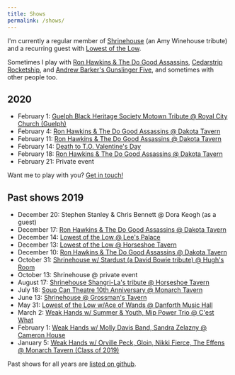 ```yaml
---
title: Shows
permalink: /shows/
---
```


I'm currently a regular member of [Shrinehouse](https://www.facebook.com/shrinehouseband/) (an Amy Winehouse tribute) and a recurring guest with [Lowest of the Low](http://lowestofthelow.com/).

Sometimes I play with [Ron Hawkins & The Do Good Assassins](https://www.ronhawkins.com/music/type/do-good-assassins/), [Cedarstrip Rocketship](https://cedarstriprocketship.bandcamp.com/), and [Andrew Barker's Gunslinger Five](andrewbarker.bandcamp.com/album/gunslinger), and sometimes with other people too.

## 2020

- February 1: [Guelph Black Heritage Society Motown Tribute @ Royal City Church (Guelph)](https://www.facebook.com/events/443826082872786/)
- February 4: [Ron Hawkins & The Do Good Assassins @ Dakota Tavern](https://www.facebook.com/events/172330137459741)
- February 11: [Ron Hawkins & The Do Good Assassins @ Dakota Tavern](https://www.facebook.com/events/172330134126408)
- February 14: [Death to T.O. Valentine's Day](https://www.facebook.com/events/2542255186058635/)
- February 18: [Ron Hawkins & The Do Good Assassins @ Dakota Tavern](https://www.facebook.com/events/172330140793074)
- February 21: Private event

Want me to play with you? [Get in touch!](mailto:me@ruhee.ca)

## Past shows 2019

- December 20: Stephen Stanley & Chris Bennett @ Dora Keogh (as a guest)
- December 17: [Ron Hawkins & The Do Good Assassins @ Dakota Tavern](https://www.facebook.com/events/499371063992220/?event_time_id=499371067325553)
- December 14: [Lowest of the Low @ Lee's Palace](https://www.facebook.com/events/390755181599789/)
- December 13: [Lowest of the Low @ Horseshoe Tavern](https://www.facebook.com/events/1314138618755731/)
- December 10: [Ron Hawkins & The Do Good Assassins @ Dakota Tavern](https://www.facebook.com/events/499371073992219)
- October 31: [Shrinehouse w/ Stardust (a David Bowie tribute) @ Hugh's Room](https://www.facebook.com/events/408587949763064/)
- October 13: Shrinehouse @ private event
- August 17: [Shrinehouse Shangri-La's tribute @ Horseshoe Tavern](https://www.facebook.com/events/185621135726773/)
- July 18: [Soup Can Theatre 10th Anniversary @ Monarch Tavern](https://www.facebook.com/events/2307737699264985/)
- June 13: [Shrinehouse @ Grossman's Tavern](https://www.facebook.com/events/317729169177200/)
- May 31: [Lowest of the Low w/Ace of Wands @ Danforth Music Hall](https://www.facebook.com/events/2131756887136240/2193686574276604/)
- March 2: [Weak Hands w/ Summer & Youth, Mip Power Trio @ C'est What](https://www.facebook.com/events/782724472089374/)
- February 1: [Weak Hands w/ Molly Davis Band, Sandra Zelazny @ Cameron House](https://www.facebook.com/events/308366519799844/)
- January 5: [Weak Hands w/ Orville Peck, Gloin, Nikki Fierce, The Effens @ Monarch Tavern (Class of 2019)](https://www.facebook.com/events/290911961550193/)

Past shows for all years are [listed on github](https://github.com/ruhee/show-archive/tree/master/raw).
